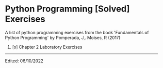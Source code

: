 # Python Programming [Solved] Exercises
A list of python programming exercises from the book 'Fundamentals of Python Programming' by Pomperada, J,. Moises, R (2017)

1. [x] Chapter 2 Laboratory Exercises

---
Edited: 06/10/2022

